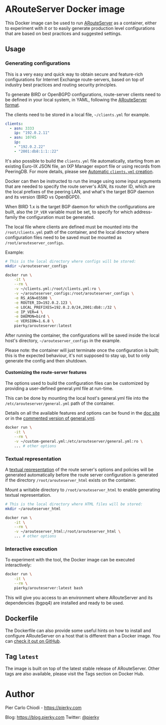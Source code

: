 # ARouteServer Docker image

This Docker image can be used to run [ARouteServer](https://github.com/pierky/arouteserver) as a container, either to experiment with it or to easily generate production level configurations that are based on best practices and suggested settings.

## Usage

### Generating configurations

This is a very easy and quick way to obtain secure and feature-rich configurations for Internet Exchange route-servers, based on top of industry best practices and routing security principles.

To generate BIRD or OpenBGPD configurations, route-server clients need to be defined in your local system, in YAML, following the [ARouteServer format](https://github.com/pierky/arouteserver/blob/master/config.d/clients.yml).

The clients need to be stored in a local file, `~/clients.yml` for example.

```yaml
clients:
  - asn: 3333
    ip: "192.0.2.11"
  - asn: 10745
    ip:
    - "192.0.2.22"
    - "2001:db8:1:1::22"
```

It's also possible to build the `clients.yml` file automatically, starting from an existing Euro-IX JSON file, an IXP Manager export file or using records from PeeringDB. For more details, please see [Automatic `clients.yml` creation](https://arouteserver.readthedocs.io/en/latest/USAGE.html#automatic-clients-yml-creation).

Docker can then be instructed to run the image using some input arguments that are needed to specify the route server's ASN, its router ID, which are the local prefixes of the peering LAN, and what's the target BGP daemon and its version (BIRD vs OpenBGPD).

When BIRD 1.x is the target BGP daemon for which the configurations are built, also the `IP_VER` variable must be set, to specify for which address-family the configuration must be generated.

The local file where clients are defined must be mounted into the `/root/clients.yml` path of the container, and the local directory where configuration files need to be saved must be mounted as `/root/arouteserver_configs`.

Example:

```bash
# This is the local directory where configs will be stored:
mkdir ~/arouteserver_configs

docker run \
    -it \
    --rm \
    -v ~/clients.yml:/root/clients.yml:ro \
    -v ~/arouteserver_configs:/root/arouteserver_configs \
    -e RS_ASN=65500 \
    -e ROUTER_ID=192.0.2.123 \
    -e LOCAL_PREFIXES=192.0.2.0/24,2001:db8::/32 \
    -e IP_VER=4 \
    -e DAEMON=bird \
    -e VERSION=1.6.8 \
    pierky/arouteserver:latest
```

After running the container, the configurations will be saved inside the local host's directory, `~/arouteserver_configs` in the example.

Please note: the container will just terminate once the configuration is built; this is the expected behaviour, it's not supposed to stay up, but to only generate the config and then shutdown.

#### Customizing the route-server features

The options used to build the configuration files can be customized by providing a user-defined general.yml file at run-time.

This can be done by mounting the local host's general.yml file into the `/etc/arouteserver/general.yml` path of the container.

Details on all the available features and options can be found in the [doc site](https://arouteserver.readthedocs.io/en/latest/CONFIG.html) or in the [commented version of general.yml](https://github.com/pierky/arouteserver/blob/master/config.d/general.yml).

```bash
docker run \
    -it \
    --rm \
    -v ~/custom-general.yml:/etc/arouteserver/general.yml:ro \
    ... # other options
```

### Textual representation

A [textual representation](https://arouteserver.readthedocs.io/en/latest/USAGE.html#textual-representation) of the route server's options and policies will be generated automatically before the route server configuration is generated if the directory `/root/arouteserver_html` exists on the container.

Mount a writable directory to `/root/arouteserver_html` to enable generating textual representation.

```bash
# This is the local directory where HTML files will be stored:
mkdir ~/arouteserver_html

docker run \
    -it \
    --rm \
    -v ~/arouteserver_html:/root/arouteserver_html \
    ... # other options
```

### Interactive execution

To experiment with the tool, the Docker image can be executed interactively:

```bash
docker run \
    -it \
    --rm \
    pierky/arouteserver:latest bash
```

This will give you access to an environment where ARouteServer and its dependencies (bgpq4) are installed and ready to be used.

## Dockerfile

The Dockerfile can also provide some useful hints on how to install and configure ARouteServer on a host that is different than a Docker image. You can [check it out on GitHub](https://github.com/pierky/arouteserver/blob/master/docker/Dockerfile).

## Tag `latest`

The image is built on top of the latest stable release of ARouteServer. Other tags are also available, please visit the Tags section on Docker Hub.

# Author

Pier Carlo Chiodi - https://pierky.com

Blog: https://blog.pierky.com Twitter: [@pierky](https://twitter.com/pierky)

